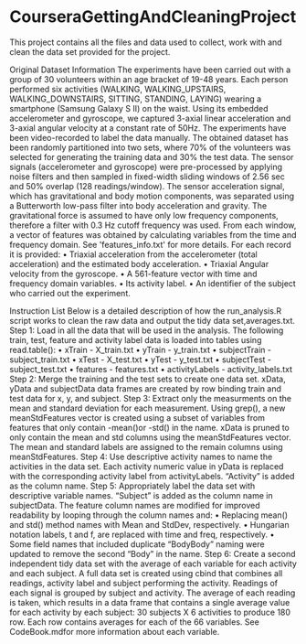 # CourseraGettingAndCleaningProject
This project contains all the files and data used to collect, work with and clean the data set provided for the project.

Original Dataset Information
The experiments have been carried out with a group of 30 volunteers within an age bracket of 19-48 years. Each person performed six activities (WALKING, WALKING_UPSTAIRS, WALKING_DOWNSTAIRS, SITTING, STANDING, LAYING) wearing a smartphone (Samsung Galaxy S II) on the waist. Using its embedded accelerometer and gyroscope, we captured 3-axial linear acceleration and 3-axial angular velocity at a constant rate of 50Hz. The experiments have been video-recorded to label the data manually. The obtained dataset has been randomly partitioned into two sets, where 70% of the volunteers was selected for generating the training data and 30% the test data.
The sensor signals (accelerometer and gyroscope) were pre-processed by applying noise filters and then sampled in fixed-width sliding windows of 2.56 sec and 50% overlap (128 readings/window). The sensor acceleration signal, which has gravitational and body motion components, was separated using a Butterworth low-pass filter into body acceleration and gravity. The gravitational force is assumed to have only low frequency components, therefore a filter with 0.3 Hz cutoff frequency was used. From each window, a vector of features was obtained by calculating variables from the time and frequency domain. See 'features_info.txt' for more details.
For each record it is provided:
•	Triaxial acceleration from the accelerometer (total acceleration) and the estimated body acceleration.
•	Triaxial Angular velocity from the gyroscope.
•	A 561-feature vector with time and frequency domain variables.
•	Its activity label.
•	An identifier of the subject who carried out the experiment.

Instruction List
Below is a detailed description of how the run_analysis.R script works to clean the raw data and output the tidy data set,averages.txt.
Step 1: Load in all the data that will be used in the analysis.
The following train, test, feature and activity label data is loaded into tables using read.table():
•	xTrain - X_train.txt
•	yTrain - y_train.txt
•	subjectTrain - subject_train.txt
•	xTest - X_test.txt
•	yTest - y_test.txt
•	subjectTest - subject_test.txt
•	features - features.txt
•	activityLabels - activity_labels.txt
Step 2: Merge the training and the test sets to create one data set.
xData, yData and subjectData data frames are created by row binding train and test data for x, y, and subject.
Step 3: Extract only the measurments on the mean and standard deviation for each measurement.
Using grep(), a new meanStdFeatures vector is created using a subset of variables from features that only contain -mean()or -std() in the name.
xData is pruned to only contain the mean and std columns using the meanStdFeatures vector.
The mean and standard labels are assigned to the remain columns using meanStdFeatures.
Step 4: Use descriptive activity names to name the activities in the data set.
Each activity numeric value in yData is replaced with the corresponding activity label from activityLabels.
“Activity” is added as the column name.
Step 5: Appropriately label the data set with descriptive variable names.
“Subject” is added as the column name in subjectData.
The feature column names are modified for improved readability by looping through the column names and:
•	Replacing mean() and std() method names with Mean and StdDev, respectively.
•	Hungarian notation labels, t and f, are replaced with time and freq, respectively.
•	Some field names that included duplicate “BodyBody” naming were updated to remove the second “Body” in the name.
Step 6: Create a second independent tidy data set with the average of each variable for each activity and each subject.
A full data set is created using cbind that combines all readings, activity label and subject performing the activity.
Readings of each signal is grouped by subject and activity. The average of each reading is taken, which results in a data frame that contains a single average value for each activity by each subject:
30 subjects X 6 activities to produce 180 row. Each row contains averages for each of the 66 variables. 
See CodeBook.mdfor more information about each variable.

